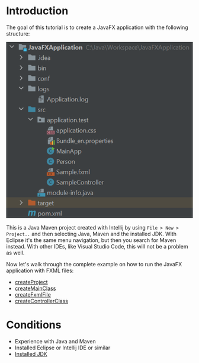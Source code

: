 # Introduction

The goal of this tutorial is to create a JavaFX application with the following structure:

![JavaFXProjectStructure.png](img/JavaFXProjectStructure.png)


This is a Java Maven project created with Intellij by using ``File > New > Project..`` and then selecting
Java, Maven and the installed JDK.
With Eclipse it's the same menu navigation, but then you search for Maven instead. With other IDEs, like Visual Studio Code,
this will not be a problem as well.

Now let's walk through the complete example on how to run the JavaFX application with FXML files:

- [createProject](createProject.md)
- [createMainClass](createMainClass.md)
- [createFxmlFile](createFxmlFile.md)
- [createControllerClass](createControllerClass.md)

# Conditions

- Experience with Java and Maven
- Installed Eclipse or Intellij IDE or similar
- [Installed JDK](https://jdk.java.net/ )